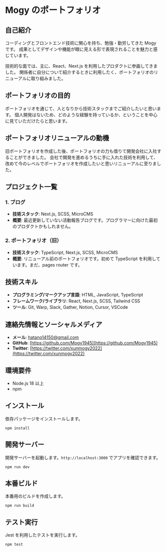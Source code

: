 # Mogy のポートフォリオ

## 自己紹介

コーディングとフロントエンド技術に関心を持ち、勉強・勤労してきた Mogy です。
成果としてデザインや機能が眼に見える形で表現されることを魅力と感じています。

技術的な面では、主に、React、Next.js を利用したプロダクトに参画してきました。
関係者に自分について紹介するときに利用したく、ポートフォリオのリニューアルに取り組みました。

## ポートフォリオの目的

ポートフォリオを通じて、人となりから技術スタックまでご紹介したいと思います。
個人開発はないため、どのような経験を持っているか、ということを中心に見ていただけたらと思います。

## ポートフォリオリニューアルの動機

旧ポートフォリオを作成した後、ポートフォリオの力も借りて開発会社に入社することができました。
会社で開発を進めるうちに手に入れた技術を利用して、改めて今のレベルでポートフォリオを作成したいと思いリニューアルに至りました。

## プロジェクト一覧

### 1. ブログ

- **技術スタック**: Next.js, SCSS, MicroCMS
- **概要**: 最近更新していない活動報告ブログです。プログラマーに向けた最初のプロダクトかもしれません。

### 2. ポートフォリオ（旧）

- **技術スタック**: TypeScript, Next.js, SCSS, MicroCMS
- **概要**: リニューアル前のポートフォリオです。初めて TypeScript を利用しています。まだ、pages router です。

## 技術スキル

- **プログラミング/マークアップ言語**: HTML, JavaScript, TypeScript
- **フレームワーク/ライブラリ**: React, Next.js, SCSS, Tailwind CSS
- **ツール**: Git, Warp, Slack, Gather, Notion, Cursor, VSCode

## 連絡先情報とソーシャルメディア

- **メール**: hatano14150@gmail.com
- **GitHub**: [https://github.com/Mogy1945](https://github.com/Mogy1945)
- **Twitter**: [https://twitter.com/xunmogy2022](https://twitter.com/xunmogy2022)

## 環境要件

- Node.js 18 以上
- npm

## インストール

依存パッケージをインストールします。

`npm install`

## 開発サーバー

開発サーバーを起動します。`http://localhost:3000` でアプリを確認できます。

`npm run dev`

## 本番ビルド

本番用のビルドを作成します。

`npm run build`

## テスト実行

Jest を利用したテストを実行します。

`npm test`
